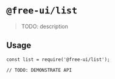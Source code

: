 # `@free-ui/list`

> TODO: description

## Usage

```
const list = require('@free-ui/list');

// TODO: DEMONSTRATE API
```
